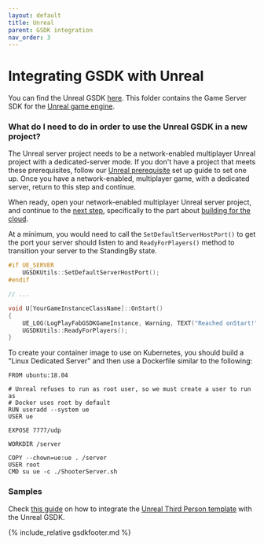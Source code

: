 ```yaml
---
layout: default
title: Unreal
parent: GSDK integration
nav_order: 3
---
```


# Integrating GSDK with Unreal

You can find the Unreal GSDK [here](https://github.com/PlayFab/gsdk/tree/main/UnrealPlugin). This folder contains the Game Server SDK for the [Unreal game engine](https://unrealengine.com/).  

### What do I need to do in order to use the Unreal GSDK in a new project? 

The Unreal server project needs to be a network-enabled multiplayer Unreal project with a dedicated-server mode. If you don't have a project that meets these prerequisites, follow our [Unreal prerequisite](https://github.com/PlayFab/gsdk/blob/main/UnrealPlugin/ThirdPersonMPSetup.md) set up guide to set one up. Once you have a network-enabled, multiplayer game, with a dedicated server, return to this step and continue.

When ready, open your network-enabled multiplayer Unreal server project, and continue to the [next step](https://github.com/PlayFab/gsdk/tree/main/UnrealPlugin), specifically to the part about [building for the cloud](https://github.com/PlayFab/gsdk/blob/main/UnrealPlugin/ThirdPersonMPCloudDeploy.md). 

At a minimum, you would need to call the `SetDefaultServerHostPort()` to get the port your server should listen to and `ReadyForPlayers()` method to transition your server to the StandingBy state.

```cpp
#if UE_SERVER
    UGSDKUtils::SetDefaultServerHostPort();
#endif

// ...

void U[YourGameInstanceClassName]::OnStart()
{
    UE_LOG(LogPlayFabGSDKGameInstance, Warning, TEXT("Reached onStart!"));
    UGSDKUtils::ReadyForPlayers();
}
```

To create your container image to use on Kubernetes, you should build a "Linux Dedicated Server" and then use a Dockerfile similar to the following:

```
FROM ubuntu:18.04

# Unreal refuses to run as root user, so we must create a user to run as
# Docker uses root by default
RUN useradd --system ue
USER ue

EXPOSE 7777/udp

WORKDIR /server

COPY --chown=ue:ue . /server
USER root
CMD su ue -c ./ShooterServer.sh
```

### Samples

Check [this guide](https://github.com/PlayFab/MpsSamples/tree/main/UnrealThirdPersonMP) on how to integrate the [Unreal Third Person template](https://docs.unrealengine.com/4.27/en-US/Resources/Templates/ThirdPerson/) with the Unreal GSDK.

{% include_relative gsdkfooter.md %}